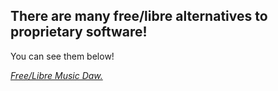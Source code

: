 ## There are many free/libre alternatives to proprietary software!
You can see them below!

*[Free/Libre Music Daw.](/free/daw/daw.md)*
